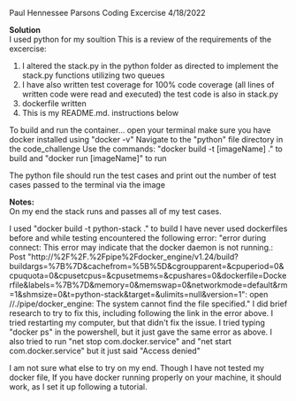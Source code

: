 Paul Hennessee
Parsons Coding Excercise
4/18/2022

**Solution**\
I used python for my soultion This is a review of the requirements of the excercise:
1) I altered the stack.py in the python folder as directed to implement the stack.py functions utilizing two queues
2) I have also written test coverage for 100% code coverage (all lines of written code were read and executed)
    the test code is also in stack.py
3) dockerfile written
4) This is my README.md. instructions below

To build and run the container...
open your terminal
make sure you have docker installed using "docker -v"
Navigate to the "python" file directory in the code_challenge
Use the commands:
"docker build -t [imageName] ." to build
and "docker run [imageName]" to run

The python file should run the test cases and print out the number of test cases passed to the terminal via the image

**Notes:**\
On my end the stack runs and passes all of my test cases.

I used "docker build -t python-stack ." to build
I have never used dockerfiles before and while testing encountered the following error: "error during connect: This error may indicate that the docker daemon is not running.: Post "http://%2F%2F.%2Fpipe%2Fdocker_engine/v1.24/build?buildargs=%7B%7D&cachefrom=%5B%5D&cgroupparent=&cpuperiod=0&cpuquota=0&cpusetcpus=&cpusetmems=&cpushares=0&dockerfile=Dockerfile&labels=%7B%7D&memory=0&memswap=0&networkmode=default&rm=1&shmsize=0&t=python-stack&target=&ulimits=null&version=1": open //./pipe/docker_engine: The system cannot find the file specified."
I did brief research to try to fix this, including following the link in the error above.
I tried restarting my computer, but that didn't fix the issue. I tried typing "docker ps" in the powershell, but it just gave the same error as above.
I also tried to run "net stop com.docker.service" and "net start com.docker.service" but it just said "Access denied"

I am not sure what else to try on my end. Though I have not tested my docker file, If you have docker running properly on your machine, it should work, as I set it up following a tutorial.
